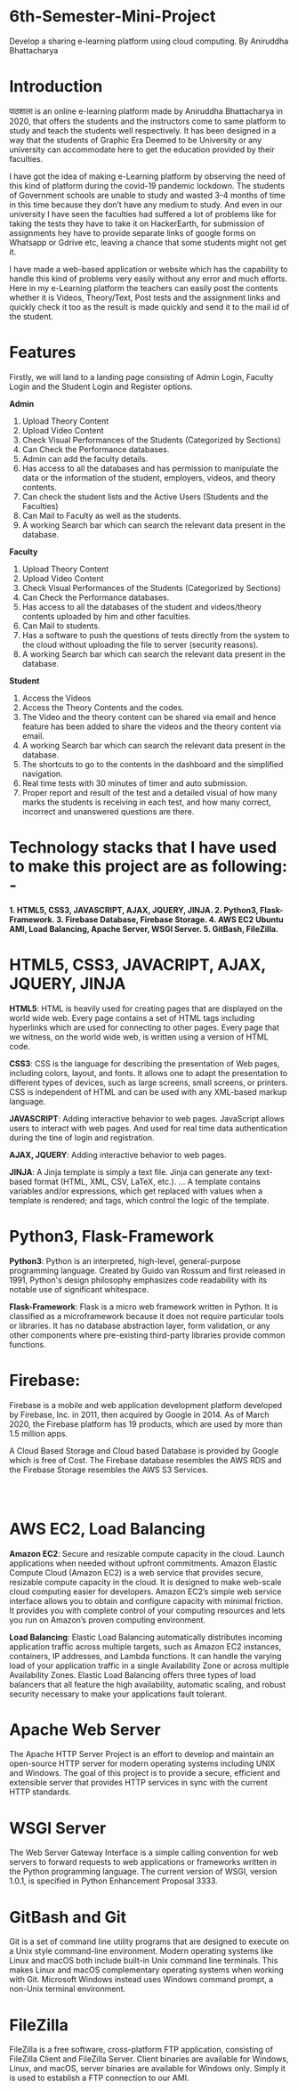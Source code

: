 # 6th-Semester-Mini-Project
Develop a sharing e-learning platform using cloud computing. By Aniruddha Bhattacharya

# Introduction
पाठशाला is an online e-learning platform made by Aniruddha Bhattacharya in 2020, that offers the students and the instructors come to same platform to study and teach the students well respectively. It has been designed in a way that the students of Graphic Era Deemed to be University or any university can accommodate here to get the education provided by their faculties. 

I have got the idea of making e-Learning platform by observing the need of this kind of platform during the covid-19 pandemic lockdown. The students of Government schools are unable to study and wasted 3-4 months of time in this time because they don’t have any medium to study. And even in our university I have seen the faculties had suffered a lot  of problems like for taking the tests they have to take it on HackerEarth, for submission of assignments hey have to provide separate links of google forms on Whatsapp or Gdrive etc, leaving a chance that some students might not get it.

I have made a web-based application or website which has the capability to handle this kind of problems very easily without any error and much efforts. Here in my e-Learning platform the teachers can easily post the contents whether it is Videos, Theory/Text, Post tests and the assignment links and quickly check it too as the result is made quickly and send it to the mail id of the student.

# Features
Firstly, we will land to a landing page consisting of Admin Login, Faculty Login and the Student Login and Register options.

<b>Admin</b>
  1.	Upload Theory Content
  2.	Upload Video Content
  3.	Check Visual Performances of the Students (Categorized by Sections)
  4.	Can Check the Performance databases.
  5.	Admin can add the faculty details.
  6.	Has access to all the databases and has permission to manipulate the data or the information of the student, employers, videos, and theory contents.
  7.	Can check the student lists and the Active Users (Students and the Faculties) 
  8.	Can Mail to Faculty as well as the students.
  9.	A working Search bar which can search the relevant data present in the database.
  
<b>Faculty</b>

  1.	Upload Theory Content
  2.	Upload Video Content
  3.	Check Visual Performances of the Students (Categorized by Sections)
  4.	Can Check the Performance databases.
  5.	Has access to all the databases of the student and videos/theory contents uploaded by him and other faculties. 
  6.	Can Mail to students.
  7.	Has a software to push the questions of tests directly from the system to the cloud without uploading the file to server (security reasons).
  8.	A working Search bar which can search the relevant data present in the database.
  
<b>Student</b>

  1.	Access the Videos
  2.	Access the Theory Contents and the codes.
  3.	The Video and the theory content can be shared via email and hence feature has been added to share the videos and the theory content via email.
  4.	A working Search bar which can search the relevant data present in the database.
  5.	The shortcuts to go to the contents in the dashboard and the simplified navigation.
  6.	Real time tests with 30 minutes of timer and auto submission.
  7.	Proper report and result of the test and a detailed visual of how many marks the students is receiving in each test, and how many correct, incorrect and unanswered questions are there.

# Technology stacks that I have used to make this project are as following: -
<b>
  1.	HTML5, CSS3, JAVASCRIPT, AJAX, JQUERY, JINJA.
  2.	Python3, Flask-Framework.
  3.	Firebase Database, Firebase Storage.
  4.	AWS EC2 Ubuntu AMI, Load Balancing, Apache Server, WSGI Server.
  5.	GitBash, FileZilla.
</b>

# HTML5, CSS3, JAVACRIPT, AJAX, JQUERY, JINJA
  
  <b>HTML5</b>: HTML is heavily used for creating pages that are displayed on the world wide web. Every page contains a set of HTML tags including hyperlinks which are used for connecting to other pages. Every page that we witness, on the world wide web, is written using a version of HTML code.

  <b>CSS3</b>: CSS is the language for describing the presentation of Web pages, including colors, layout, and fonts. It allows one to adapt the presentation to different types of devices, such as large screens, small screens, or printers. CSS is independent of HTML and can be used with any XML-based markup language.

  <b>JAVASCRIPT</b>: Adding interactive behavior to web pages. JavaScript allows users to interact with web pages. And used for real time data authentication during the tine of login and registration.
  
  <b>AJAX, JQUERY</b>: Adding interactive behavior to web pages.
  
  <b>JINJA</b>: A Jinja template is simply a text file. Jinja can generate any text-based format (HTML, XML, CSV, LaTeX, etc.). ... A template contains variables and/or expressions, which get replaced with values when a template is rendered; and tags, which control the logic of the template.

# Python3, Flask-Framework

  <b>Python3</b>: Python is an interpreted, high-level, general-purpose programming language. Created by Guido van Rossum and first released in 1991, Python's design philosophy emphasizes code readability with its notable use of significant whitespace.
  
  <b>Flask-Framework</b>: Flask is a micro web framework written in Python. It is classified as a microframework because it does not require particular tools or libraries. It has no database abstraction layer, form validation, or any other components where pre-existing third-party libraries provide common functions.
  
# Firebase: 

Firebase is a mobile and web application development platform developed by Firebase, Inc. in 2011, then acquired by Google in 2014. As of March 2020, the Firebase platform has 19 products, which are used by more than 1.5 million apps.

A Cloud Based Storage and Cloud based Database is provided by Google which is free of Cost. The Firebase database resembles the AWS RDS and the Firebase Storage resembles the AWS S3 Services.

<code>
  <script>
    var firebaseConfig = {
                            apiKey: "AIzaSyDKEM_8Sy3DT_dw2BJSyqkGWcpOIZSo6Ks",
                            authDomain: "elearner-4fd02.firebaseapp.com",
                            databaseURL: "https://elearner-4fd02.firebaseio.com",
                            projectId: "elearner-4fd02",
                            storageBucket: "elearner-4fd02.appspot.com",
                            messagingSenderId: "933344165579",
                            appId: "1:933344165579:web:3f1137f53e8c971708e54e",
                            measurementId: "G-QW0SBXKZ3D"
                        };
                        
   firebase.initializeApp(firebaseConfig);
   var database = firebase.database();

   function writeUserData(downloadURL, title, subject, unitname) {
        var today = new Date();
        var dd = String(today.getDate()).padStart(2, '0');
        var months = ["Jan", "Feb", "Mar", "Apr", "May", "Jun", "Jul", "Aug", "Sep", "Oct", "Nov", "Dec"]
        var mm = (months[today.getMonth()]);
        var yyyy = today.getFullYear();
        var td = mm + '-' + dd + '-' + yyyy;

        var hr = today.getHours();
        var min = today.getMinutes();
        var sec = today.getSeconds();
        if (min < 10) {
            min = "0" + min;
        }
        var time = hr + ":" + min + ":" + sec;
        firebase.database().ref('Videos/' + subject + "/" + title).set({
            Date: td,
            Time: time,
            Faculty_Id: "GEF-123456",
            Title: title,
            URL: downloadURL,
            Unit_Name: unitname,
         });
     }
     
     var leadsRef = database.ref('users');
     leadsRef.on('value', function(snapshot) {
     snapshot.forEach(function(childSnapshot) {
     var childData = childSnapshot.val();
     console.log(childData.username);
     });
  });
  </script>
  </code>
# AWS EC2, Load Balancing

  <b>Amazon EC2</b>: Secure and resizable compute capacity in the cloud. Launch applications when needed without upfront commitments. Amazon Elastic Compute Cloud (Amazon EC2) is a web service that provides secure, resizable compute capacity in the cloud. It is designed to make web-scale cloud computing easier for developers. Amazon EC2’s simple web service interface allows you to obtain and configure capacity with minimal friction. It provides you with complete control of your computing resources and lets you run on Amazon’s proven computing environment.

  <b>Load Balancing</b>: Elastic Load Balancing automatically distributes incoming application traffic across multiple targets, such as Amazon EC2 instances, containers, IP addresses, and Lambda functions. It can handle the varying load of your application traffic in a single Availability Zone or across multiple Availability Zones. Elastic Load Balancing offers three types of load balancers that all feature the high availability, automatic scaling, and robust security necessary to make your applications fault tolerant.

# Apache Web Server
  The Apache HTTP Server Project is an effort to develop and maintain an open-source HTTP server for modern operating systems including UNIX and Windows. The goal of this project is to provide a secure, efficient and extensible server that provides HTTP services in sync with the current HTTP standards.

# WSGI Server
  The Web Server Gateway Interface is a simple calling convention for web servers to forward requests to web applications or frameworks written in the Python programming language. The current version of WSGI, version 1.0.1, is specified in Python Enhancement Proposal 3333.
  
# GitBash and Git
  Git is a set of command line utility programs that are designed to execute on a Unix style command-line environment. Modern operating systems like Linux and macOS both include built-in Unix command line terminals. This makes Linux and macOS complementary operating systems when working with Git. Microsoft Windows instead uses Windows command prompt, a non-Unix terminal environment.
# FileZilla
  FileZilla is a free software, cross-platform FTP application, consisting of FileZilla Client and FileZilla Server. Client binaries are available for Windows, Linux, and macOS, server binaries are available for Windows only. Simply it is used to establish a FTP connection to our AMI.
